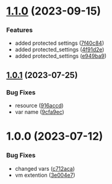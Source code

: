 # [1.1.0](https://github.com/data-platform-hq/terraform-azurerm-vm-extension/compare/v1.0.1...v1.1.0) (2023-09-15)


### Features

* added protected settings ([7f40c84](https://github.com/data-platform-hq/terraform-azurerm-vm-extension/commit/7f40c84f938681c4a8dab84531604a8070dd498a))
* added protected_settings ([4f91d2e](https://github.com/data-platform-hq/terraform-azurerm-vm-extension/commit/4f91d2eac7120b28909a95a76cc2e73a84934be0))
* added protected_settings ([e949ba9](https://github.com/data-platform-hq/terraform-azurerm-vm-extension/commit/e949ba9d46f69178d1f87f91470abc8eb863b9c3))

## [1.0.1](https://github.com/data-platform-hq/terraform-azurerm-vm-extension/compare/v1.0.0...v1.0.1) (2023-07-25)


### Bug Fixes

* resource ([916accd](https://github.com/data-platform-hq/terraform-azurerm-vm-extension/commit/916accd0d4014a88dea6c73feba247ae631d39ef))
* var name ([9cfa9ec](https://github.com/data-platform-hq/terraform-azurerm-vm-extension/commit/9cfa9ecb283f1dda272a19f89d75b0401e0f0ea9))

# 1.0.0 (2023-07-12)


### Bug Fixes

* changed vars ([c712aca](https://github.com/data-platform-hq/terraform-azurerm-vm-extension/commit/c712aca1044b0af44c75d9eec2d1b236641abe56))
* vm extention ([3e004e7](https://github.com/data-platform-hq/terraform-azurerm-vm-extension/commit/3e004e7115d9d3aec943211340754d5b757f8b2e))

